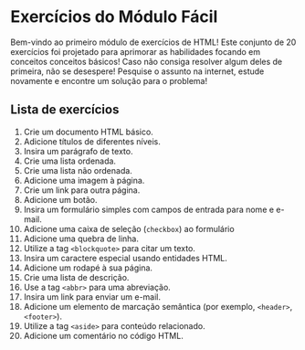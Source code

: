 # Exercícios do Módulo Fácil

Bem-vindo ao primeiro módulo de exercícios de HTML! Este conjunto de 20 exercícios foi projetado para aprimorar as habilidades focando em conceitos conceitos básicos! Caso não consiga resolver algum deles de primeira, não se desespere! Pesquise o assunto na internet, estude novamente e encontre um solução para o problema!

## Lista de exercícios

1. Crie um documento HTML básico.
2. Adicione títulos de diferentes níveis.
3. Insira um parágrafo de texto.
4. Crie uma lista ordenada.
5. Crie uma lista não ordenada.
6. Adicione uma imagem à página.
7. Crie um link para outra página.
8. Adicione um botão.
9. Insira um formulário simples com campos de entrada para nome e e-mail.
10. Adicione uma caixa de seleção (```checkbox```) ao formulário
11. Adicione uma quebra de linha.
12. Utilize a tag ```<blockquote>``` para citar um texto.
13. Insira um caractere especial usando entidades HTML.
14. Adicione um rodapé à sua página.
15. Crie uma lista de descrição.
16. Use a tag ```<abbr>``` para uma abreviação.
17. Insira um link para enviar um e-mail.
18. Adicione um elemento de marcação semântica (por exemplo, ```<header>```, ```<footer>```).
19. Utilize a tag ```<aside>``` para conteúdo relacionado.
20. Adicione um comentário no código HTML.
